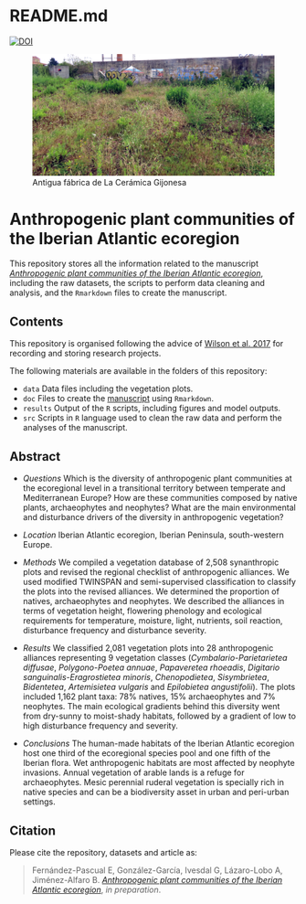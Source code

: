 README.md
================

[![DOI](https://zenodo.org/badge/DOI/10.5281/zenodo.6077618.svg)](https://doi.org/10.5281/zenodo.6077618)

<figure>
<img src="ceramica.JPG" alt="Antigua fábrica de La Cerámica Gijonesa" />
<figcaption aria-hidden="true">Antigua fábrica de La Cerámica
Gijonesa</figcaption>
</figure>

# Anthropogenic plant communities of the Iberian Atlantic ecoregion

This repository stores all the information related to the manuscript
[*Anthropogenic plant communities of the Iberian Atlantic
ecoregion*](https://github.com/efernandezpascual/manmade/blob/master/doc/manuscript.md),
including the raw datasets, the scripts to perform data cleaning and
analysis, and the `Rmarkdown` files to create the manuscript.

## Contents

This repository is organised following the advice of [Wilson et
al. 2017](https://doi.org/10.1371/journal.pcbi.1005510) for recording
and storing research projects.

The following materials are available in the folders of this repository:

- `data` Data files including the vegetation plots.
- `doc` Files to create the
  [manuscript](https://github.com/efernandezpascual/manmade/blob/master/doc/manuscript.md)
  using `Rmarkdown`.
- `results` Output of the `R` scripts, including figures and model
  outputs.
- `src` Scripts in `R` language used to clean the raw data and perform
  the analyses of the manuscript.

## Abstract

- *Questions* Which is the diversity of anthropogenic plant communities
  at the ecoregional level in a transitional territory between temperate
  and Mediterranean Europe? How are these communities composed by native
  plants, archaeophytes and neophytes? What are the main environmental
  and disturbance drivers of the diversity in anthropogenic vegetation?

- *Location* Iberian Atlantic ecoregion, Iberian Peninsula,
  south-western Europe.

- *Methods* We compiled a vegetation database of 2,508 synanthropic
  plots and revised the regional checklist of anthropogenic alliances.
  We used modified TWINSPAN and semi-supervised classification to
  classify the plots into the revised alliances. We determined the
  proportion of natives, archaeophytes and neophytes. We described the
  alliances in terms of vegetation height, flowering phenology and
  ecological requirements for temperature, moisture, light, nutrients,
  soil reaction, disturbance frequency and disturbance severity.

- *Results* We classified 2,081 vegetation plots into 28 anthropogenic
  alliances representing 9 vegetation classes (*Cymbalario-Parietarietea
  diffusae*, *Polygono-Poetea annuae*, *Papaveretea rhoeadis*,
  *Digitario sanguinalis-Eragrostietea minoris*, *Chenopodietea*,
  *Sisymbrietea*, *Bidentetea*, *Artemisietea vulgaris* and *Epilobietea
  angustifolii*). The plots included 1,162 plant taxa: 78% natives, 15%
  archaeophytes and 7% neophytes. The main ecological gradients behind
  this diversity went from dry-sunny to moist-shady habitats, followed
  by a gradient of low to high disturbance frequency and severity.

- *Conclusions* The human-made habitats of the Iberian Atlantic
  ecoregion host one third of the ecoregional species pool and one fifth
  of the Iberian flora. Wet anthropogenic habitats are most affected by
  neophyte invasions. Annual vegetation of arable lands is a refuge for
  archaeophytes. Mesic perennial ruderal vegetation is specially rich in
  native species and can be a biodiversity asset in urban and peri-urban
  settings.

## Citation

Please cite the repository, datasets and article as:

> Fernández-Pascual E, González-García, Ivesdal G, Lázaro-Lobo A,
> Jiménez-Alfaro B. [*Anthropogenic plant communities of the Iberian
> Atlantic
> ecoregion*](https://github.com/efernandezpascual/manmade/blob/master/doc/manuscript.md),
> *in preparation*.

